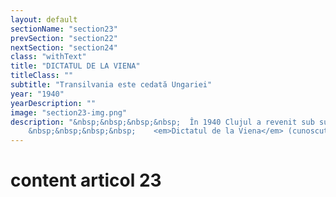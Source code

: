 ```yaml
---
layout: default
sectionName: "section23"
prevSection: "section22"
nextSection: "section24"
class: "withText"
title: "DICTATUL DE LA VIENA"
titleClass: ""
subtitle: "Transilvania este cedată Ungariei"
year: "1940"
yearDescription: ""
image: "section23-img.png"
description: "&nbsp;&nbsp;&nbsp;&nbsp;	În 1940 Clujul a revenit sub suveranitate maghiară prin Dictatul de la Viena. Forțele armate ungare și germane care controlau orașul au fost respinse de trupele române și sovietice în octombrie 1944.</br>
	&nbsp;&nbsp;&nbsp;&nbsp;	<em>Dictatul de la Viena</em> (cunoscut și ca Al doilea arbitraj de la Viena) a fost un act internațional încheiat la 30 august 1940, prin care România a fost silită să cedeze aproape jumătate (43.492 km²) din teritoriul Transilvaniei în favoarea Ungariei horthyste. "
---
```


# content articol 23
